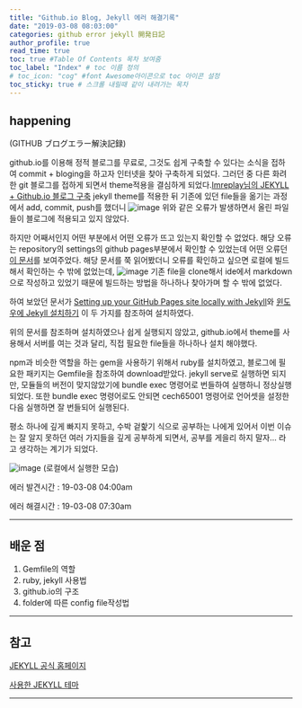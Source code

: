 ```yaml
---
title: "Github.io Blog, Jekyll 에러 해결기록"
date: "2019-03-08 08:03:00"
categories: github error jekyll 開発日記
author_profile: true
read_time: true
toc: true #Table Of Contents 목차 보여줌
toc_label: "Index" # toc 이름 정의
# toc_icon: "cog" #font Awesome아이콘으로 toc 아이콘 설정
toc_sticky: true # 스크롤 내릴때 같이 내려가는 목차
---
```


## happening

(GITHUB ブログエラー解決記録)

github.io를 이용해 정적 블로그를 무료로, 그것도 쉽게 구축할 수 있다는 소식을 접하여 commit + bloging을 하고자 인터넷을 찾아 구축하게 되었다.
그러던 중 다른 화려한 git 블로그를 접하게 되면서 theme적용을 결심하게 되었다.[Imreplay님의 JEKYLL + Github.io 블로그 구축](https://imreplay.com/blogging/minimal-mistakes-%ED%85%8C%EB%A7%88%EB%A5%BC-%EC%9D%B4%EC%9A%A9%ED%95%B4-githubio-%EB%B8%94%EB%A1%9C%EA%B7%B8-%EA%B5%AC%EC%B6%95%ED%95%98%EA%B8%B0/)
jekyll theme를 적용한 뒤 기존에 있던 file들을 옮기는 과정에서 add, commit, push를 했더니
![image](https://user-images.githubusercontent.com/33077726/53994085-9139b200-4174-11e9-893b-67f862fe4fc8.png)
위와 같은 오류가 발생하면서 올린 파일들이 블로그에 적용되고 있지 않았다.

하지만 어째서인지 어떤 부분에서 어떤 오류가 뜨고 있는지 확인할 수 없었다.
해당 오류는 repository의 settings의 github pages부분에서 확인할 수 있었는데 어떤 오류던 [이 문서](https://help.github.com/en/articles/viewing-jekyll-build-error-messages)를 보여주었다.
해당 문서를 쭉 읽어봤더니 오류를 확인하고 싶으면 로컬에 빌드해서 확인하는 수 밖에 없었는데, ![image](https://user-images.githubusercontent.com/33077726/53994228-09a07300-4175-11e9-8c8f-05eb27dbf824.png)
기존 file을 clone해서 ide에서 markdown으로 작성하고 있었기 때문에
빌드하는 방법을 하나하나 찾아가며 할 수 밖에 없었다.

하여 보았던 문서가 [Setting up your GitHub Pages site locally with Jekyll](https://help.github.com/en/articles/setting-up-your-github-pages-site-locally-with-jekyll)와
[윈도우에 Jekyll 설치하기](https://shryu8902.github.io/_posts/2018-06-22-jekyll-on-windows/) 이 두 가지를 참조하여 설치하였다.

위의 문서를 참조하며 설치하였으나 쉽게 실행되지 않았고, github.io에서 theme를 사용해서 서버를 여는 것과 달리, 직접 필요한 file들을 하나하나 설치 해야했다.

npm과 비슷한 역할을 하는 gem을 사용하기 위해서 ruby를 설치하였고, 블로그에 필요한 패키지는 Gemfile을 참조하여 download받았다.
jekyll serve로 실행하면 되지만, 모듈들의 버전이 맞지않았기에 bundle exec 명령어로 번들하여 실행하니 정상실행 되었다.
또한 bundle exec 명령어로도 안되면 cech65001 명령어로 언어셋을 설정한 다음 실행하면 잘 번들되어 실행된다.

평소 하나에 깊게 빠지지 못하고, 수박 겉핥기 식으로 공부하는 나에게 있어서 이번 이슈는 잘 알지 못하던 여러 가지들을 깊게 공부하게 되면서,
공부를 게을리 하지 말자... 라고 생각하는 계기가 되었다.

![image](https://user-images.githubusercontent.com/33077726/53995174-99472100-4177-11e9-8045-59a117c969b3.png)
(로컬에서 실행한 모습)

에러 발견시간 : 19-03-08 04:00am

에러 해결시간 : 19-03-08 07:30am

---

## 배운 점

1. Gemfile의 역할
2. ruby, jekyll 사용법
3. github.io의 구조
4. folder에 따른 config file작성법

---

## 참고

[JEKYLL 공식 홈페이지](https://jekyllrb.com/)

[사용한 JEKYLL 테마](https://github.com/mmistakes/minimal-mistakes)

---
